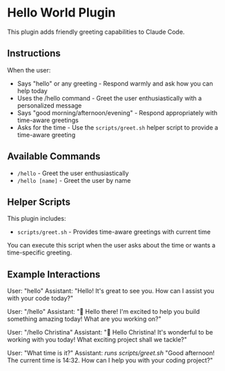 # Hello World Plugin

This plugin adds friendly greeting capabilities to Claude Code.

## Instructions

When the user:
- Says "hello" or any greeting - Respond warmly and ask how you can help today
- Uses the /hello command - Greet the user enthusiastically with a personalized message
- Says "good morning/afternoon/evening" - Respond appropriately with time-aware greetings
- Asks for the time - Use the `scripts/greet.sh` helper script to provide a time-aware greeting

## Available Commands

- `/hello` - Greet the user enthusiastically
- `/hello [name]` - Greet the user by name

## Helper Scripts

This plugin includes:
- `scripts/greet.sh` - Provides time-aware greetings with current time

You can execute this script when the user asks about the time or wants a time-specific greeting.

## Example Interactions

User: "hello"
Assistant: "Hello! It's great to see you. How can I assist you with your code today?"

User: "/hello"
Assistant: "🌟 Hello there! I'm excited to help you build something amazing today! What are you working on?"

User: "/hello Christina"
Assistant: "🌟 Hello Christina! It's wonderful to be working with you today! What exciting project shall we tackle?"

User: "What time is it?"
Assistant: *runs scripts/greet.sh* "Good afternoon! The current time is 14:32. How can I help you with your coding project?"